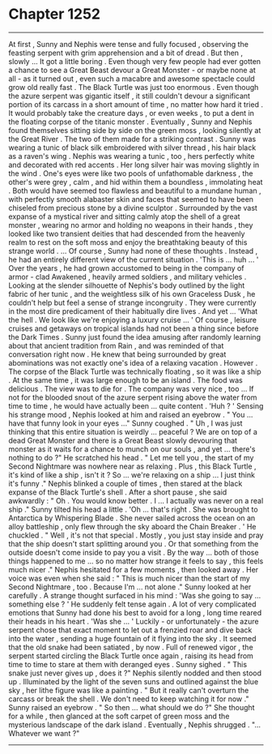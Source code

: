 
# Chapter 1252


---

At first , Sunny and Nephis were tense and fully focused , observing the feasting serpent with grim apprehension and a bit of dread .
But then , slowly ...
It got a little boring .
Even though very few people had ever gotten a chance to see a Great Beast devour a Great Monster - or maybe none at all - as it turned out , even such a macabre and awesome spectacle could grow old really fast .
The Black Turtle was just too enormous . Even though the azure serpent was gigantic itself , it still couldn't devour a significant portion of its carcass in a short amount of time , no matter how hard it tried . It would probably take the creature days , or even weeks , to put a dent in the floating corpse of the titanic monster .
Eventually , Sunny and Nephis found themselves sitting side by side on the green moss , looking silently at the Great River .
The two of them made for a striking contrast . Sunny was wearing a tunic of black silk embroidered with silver thread , his hair black as a raven's wing . Nephis was wearing a tunic , too , hers perfectly white and decorated with red accents . Her long silver hair was moving slightly in the wind .
One's eyes were like two pools of unfathomable darkness , the other's were grey , calm , and hid within them a boundless , immolating heat .
Both would have seemed too flawless and beautiful to a mundane human , with perfectly smooth alabaster skin and faces that seemed to have been chiseled from precious stone by a divine sculptor .
Surrounded by the vast expanse of a mystical river and sitting calmly atop the shell of a great monster , wearing no armor and holding no weapons in their hands , they looked like two transient deities that had descended from the heavenly realm to rest on the soft moss and enjoy the breathtaking beauty of this strange world .
... Of course , Sunny had none of these thoughts . Instead , he had an entirely different view of the current situation .
'This is ... huh ... '
Over the years , he had grown accustomed to being in the company of armor - clad Awakened , heavily armed soldiers , and military vehicles . Looking at the slender silhouette of Nephis's body outlined by the light fabric of her tunic , and the weightless silk of his own Graceless Dusk , he couldn't help but feel a sense of strange incongruity .
They were currently in the most dire predicament of their habitually dire lives . And yet ...
'What the hell . We look like we're enjoying a luxury cruise ... '
Of course , leisure cruises and getaways on tropical islands had not been a thing since before the Dark Times . Sunny just found the idea amusing after randomly learning about that ancient tradition from Rain , and was reminded of that conversation right now . He knew that being surrounded by great abominations was not exactly one's idea of a relaxing vacation .
However .
The corpse of the Black Turtle was technically floating , so it was like a ship . At the same time , it was large enough to be an island . The food was delicious . The view was to die for .
The company was very nice , too ...
If not for the blooded snout of the azure serpent rising above the water from time to time , he would have actually been ... quite content .
'Huh ? '
Sensing his strange mood , Nephis looked at him and raised an eyebrow .
" You ... have that funny look in your eyes ..."
Sunny coughed .
" Uh , I was just thinking that this entire situation is weirdly ... peaceful ? We are on top of a dead Great Monster and there is a Great Beast slowly devouring that monster as it waits for a chance to munch on our souls , and yet ... there's nothing to do ?"
He scratched his head .
" Let me tell you , the start of my Second Nightmare was nowhere near as relaxing . Plus , this Black Turtle , it's kind of like a ship , isn't it ? So ... we're relaxing on a ship ... I just think it's funny ."
Nephis blinked a couple of times , then stared at the black expanse of the Black Turtle's shell .
After a short pause , she said awkwardly :
" Oh . You would know better . I ... I actually was never on a real ship ."
Sunny tilted his head a little .
'Oh ... that's right . She was brought to Antarctica by Whispering Blade . She never sailed across the ocean on an alloy battleship , only flew through the sky aboard the Chain Breaker . '
He chuckled .
" Well , it's not that special . Mostly , you just stay inside and pray that the ship doesn't start splitting around you . Or that something from the outside doesn't come inside to pay you a visit . By the way ... both of those things happened to me ... so no matter how strange it feels to say , this feels much nicer ."
Nephis hesitated for a few moments , then looked away .
Her voice was even when she said :
" This is much nicer than the start of my Second Nightmare , too . Because I'm ... not alone ."
Sunny looked at her carefully .
A strange thought surfaced in his mind :
'Was she going to say ... something else ? '
He suddenly felt tense again .
A lot of very complicated emotions that Sunny had done his best to avoid for a long , long time reared their heads in his heart .
'Was she ... '
Luckily - or unfortunately - the azure serpent chose that exact moment to let out a frenzied roar and dive back into the water , sending a huge fountain of it flying into the sky .
It seemed that the old snake had been satiated , by now .
Full of renewed vigor , the serpent started circling the Black Turtle once again , raising its head from time to time to stare at them with deranged eyes .
Sunny sighed .
" This snake just never gives up , does it ?"
Nephis silently nodded and then stood up .
Illuminated by the light of the seven suns and outlined against the blue sky , her lithe figure was like a painting .
" But it really can't overturn the carcass or break the shell . We don't need to keep watching it for now ."
Sunny raised an eyebrow .
" So then ... what should we do ?"
She thought for a while , then glanced at the soft carpet of green moss and the mysterious landscape of the dark island .
Eventually , Nephis shrugged .
"... Whatever we want ?"

---

